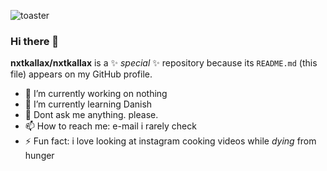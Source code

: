 ![toaster](https://nxtkallax.de/img/toaster.jpg)

### Hi there 👋

**nxtkallax/nxtkallax** is a ✨ _special_ ✨ repository because its `README.md` (this file) appears on my GitHub profile.

- 🔭 I’m currently working on nothing
- 🌱 I’m currently learning Danish
- 💬 Dont ask me anything. please.
- 📫 How to reach me: e-mail i rarely check
- ⚡ Fun fact: i love looking at instagram cooking videos while _dying_ from hunger
